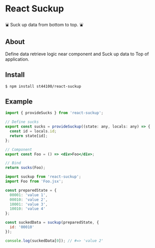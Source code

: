 # React Suckup

⛲️ Suck up data from bottom to top. ⛲️

## About

Define data retrieve logic near component and Suck up data to Top of application.

## Install

```
$ npm install st44100/react-suckup
```

## Example

```Foo.jsx
import { provideSucks } from 'react-suckup';

// Define sucks
export const sucks = provideSuckup((state: any, locals: any) => {
  const id = locals.id;
  return state[id];
};

// Component
export const Foo = () => <div>Foo</div>;

// Bind
return sucks(Foo);
```

```server.js
import suckup from 'react-suckup';
import Foo from 'Foo.jsx';

const preparedState = {
  00001: 'value 1',
  00010: 'value 2',
  10001: 'value 3',
  10010: 'value 4'
};

const suckedData = suckup(preparedState, {
  id: '00010'
});

console.log(suckedData[0]); // #=> 'value 2'
```